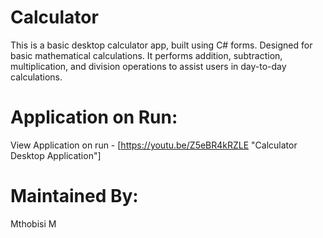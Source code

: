 # Calculator
This is a basic desktop calculator app, built using C# forms. Designed for basic mathematical calculations.
It performs addition, subtraction, multiplication, and division operations to assist users in day-to-day 
calculations.

# Application on Run:
View Application on run - [https://youtu.be/Z5eBR4kRZLE "Calculator Desktop Application"] 

# Maintained By:
Mthobisi M

